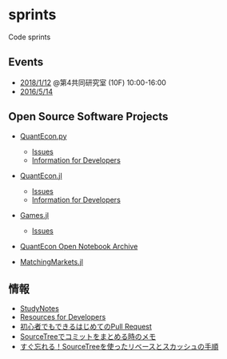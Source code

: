# sprints
Code sprints

## Events

* [2018/1/12](20180112) @第4共同研究室 (10F) 10:00-16:00
* [2016/5/14](20160514)


## Open Source Software Projects

* [QuantEcon.py](https://github.com/QuantEcon/QuantEcon.py)
  * [Issues](https://github.com/QuantEcon/QuantEcon.py/issues)
  * [Information for Developers](http://quantecon.org/python_developers.html)

* [QuantEcon.jl](https://github.com/QuantEcon/QuantEcon.jl)
  * [Issues](https://github.com/QuantEcon/QuantEcon.jl/issues)
  * [Information for Developers](http://quantecon.org/julia_developers.html)

* [Games.jl](https://github.com/QuantEcon/Games.jl)
  * [Issues](https://github.com/QuantEcon/Games.jl/issues)

* [QuantEcon Open Notebook Archive](http://quantecon.org/notebooks.html)

* [MatchingMarkets.jl](https://github.com/oyamad/MatchingMarkets.jl)


## 情報

* [StudyNotes](https://github.com/OyamaZemi/StudyNotes)
* [Resources for Developers](http://quantecon.org/developer_resources.html)
* [初心者でもできるはじめてのPull Request](http://lv4.hateblo.jp/entry/2015/04/05/120929)
* [SourceTreeでコミットをまとめる時のメモ](http://seeku.hateblo.jp/entry/2015/10/14/091822)
* [すぐ忘れる！SourceTreeを使ったリベースとスカッシュの手順](http://qiita.com/ryounagaoka/items/7c129e98a7f81c507a61)
